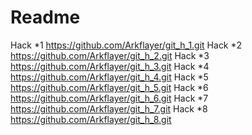 # Readme
Hack *1  https://github.com/Arkflayer/git_h_1.git
Hack *2  https://github.com/Arkflayer/git_h_2.git
Hack *3  https://github.com/Arkflayer/git_h_3.git
Hack *4  https://github.com/Arkflayer/git_h_4.git
Hack *5  https://github.com/Arkflayer/git_h_5.git
Hack *6  https://github.com/Arkflayer/git_h_6.git
Hack *7  https://github.com/Arkflayer/git_h_7.git
Hack *8  https://github.com/Arkflayer/git_h_8.git